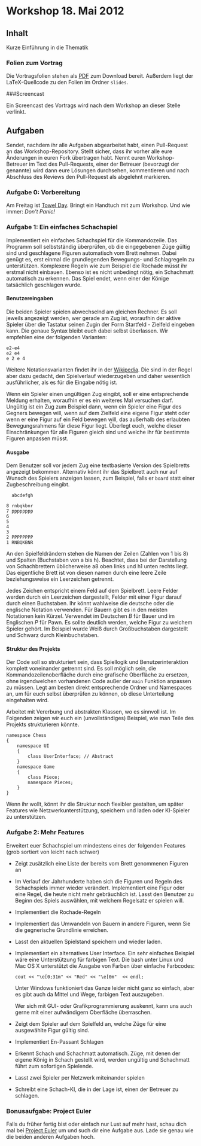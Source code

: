 # Workshop 18. Mai 2012

## Inhalt

Kurze Einführung in die Thematik

### Folien zum Vortrag

Die Vortragsfolien stehen als [PDF](URL) zum Download bereit. Außerdem liegt der LaTeX-Quellcode zu den Folien im Ordner `slides`.

###Screencast

Ein Screencast des Vortrags wird nach dem Workshop an dieser Stelle verlinkt.

## Aufgaben

Sendet, nachdem ihr alle Aufgaben abgearbeitet habt, einen Pull-Request an das Workshop-Repository. Stellt sicher, dass ihr vorher alle eure Änderungen in euren Fork übertragen habt. Nennt euren Workshop-Betreuer im Text des Pull-Requests, einer der Betreuer (bevorzugt der genannte) wird dann eure Lösungen durchsehen, kommentieren und nach Abschluss des Reviews den Pull-Request als abgelehnt markieren.

### Aufgabe 0: Vorbereitung

Am Freitag ist [Towel Day](http://de.wikipedia.org/wiki/Towel_Day). Bringt ein Handtuch mit zum Workshop. Und wie immer: 
_Don't Panic!_


### Aufgabe 1: Ein einfaches Schachspiel

Implementiert ein einfaches Schachspiel für die Kommandozeile. Das Programm soll selbstständig überprüfen, ob die 
eingegebenen Züge gültig sind und geschlagene Figuren automatisch vom Brett nehmen. Dabei genügt es, erst einmal die 
grundlegenden Bewegungs- und Schlagregeln zu unterstützen. Komplexere Regeln wie zum Beispiel die Rochade müsst ihr 
erstmal nicht einbauen. Ebenso ist es nicht unbedingt nötig, ein Schachmatt automatisch zu erkennen. Das Spiel endet, 
wenn einer der Könige tatsächlich geschlagen wurde.

#### Benutzereingaben

Die beiden Spieler spielen abwechselnd am gleichen Rechner. Es soll jeweils angezeigt werden, wer gerade am Zug ist, 
woraufhin der aktive Spieler über die Tastatur seinen Zugin der Form Startfeld - Zielfeld eingeben kann. Die genaue 
Syntax bleibt euch dabei selbst überlassen. Wir empfehlen eine der folgenden Varianten:

    e2-e4
    e2 e4
    e 2 e 4
  
Weitere Notationsvarianten findet ihr in der [Wikipedia](http://de.wikipedia.org/wiki/Schach#Notation). Die sind in der 
Regel aber dazu gedacht, den Spielverlauf wiederzugeben und daher wesentlich ausführlicher, als es für die Eingabe 
nötig ist.

Wenn ein Spieler einen ungültigen Zug eingibt, soll er eine entsprechende Meldung erhalten, woraufhin er es ein weiteres 
Mal versuchen darf. Ungültig ist ein Zug zum Beispiel dann, wenn ein Spieler eine Figur des Gegners bewegen will, wenn 
auf dem Zielfeld eine eigene Figur steht oder wenn er eine Figur auf ein Feld bewegen will, das außerhalb des erlaubten 
Bewegungsrahmens für diese Figur liegt. Überlegt euch, welche dieser Einschränkungen für alle Figuren gleich sind und 
welche ihr für bestimmte Figuren anpassen müsst.

#### Ausgabe

Dem Benutzer soll vor jedem Zug eine textbasierte Version des Spielbretts angezeigt bekommen. Alternativ könnt ihr das 
Spielbrett auch nur auf Wunsch des Spielers anzeigen lassen, zum Beispiel, falls er `board` statt einer Zugbeschreibung 
eingibt.

      abcdefgh
    
    8 rnbqkbnr
    7 pppppppp
    6         
    5         
    4         
    3         
    2 PPPPPPPP
    1 RNBQKBNR

An den Spielfeldrändern stehen die Namen der Zeilen (Zahlen von 1 bis 8) und Spalten (Buchstaben von a bis h). Beachtet, 
dass bei der Darstellung von Schachbrettern üblicherweise a8 oben links und h1 unten rechts liegt. Das eigentliche Brett 
ist von diesen namen durch eine leere Zeile beziehungsweise ein Leerzeichen getrennt.

Jedes Zeichen entspricht einem Feld auf dem Spielbrett. Leere Felder werden durch ein Leerzeichen dargestellt, Felder 
mit einer Figur darauf durch einen Buchstaben. Ihr könnt wahlweise die deutsche oder die englische Notation verwenden. 
Für Bauern gibt es in den meisten Notationen kein Kürzel. Verwendet im Deutschen _B_ für Bauer und im Englischen _P_ für 
Pawn. Es sollte deutlich werden, welche Figur zu welchem Spieler gehört. Im Beispiel wurde Weiß durch Großbuchstaben 
dargestellt und Schwarz durch Kleinbuchstaben.

#### Struktur des Projekts

Der Code soll so strukturiert sein, dass Spiellogik und Benutzerinteraktion komplett voneinander getrennt sind. Es soll 
möglich sein, die Kommandozeilenoberfläche durch eine grafische Oberfläche zu ersetzen, ohne irgendwelchen vorhandenen 
Code außer der `main` Funktion anpassen zu müssen. Legt am besten direkt entsprechende Ordner und Namespaces an, um für 
euch selbst überprüfen zu können, ob diese Unterteilung eingehalten wird.

Arbeitet mit Vererbung und abstrakten Klassen, wo es sinnvoll ist. Im Folgenden zeigen wir euch ein (unvollständiges) 
Beispiel, wie man Teile des Projekts strukturieren könnte.

    namespace Chess
    {
        namespace UI
        {
            class UserInterface; // Abstract
        }
        namespace Game
        {
            class Piece;
            namespace Pieces;
        }
    }

Wenn ihr wollt, könnt ihr die Struktur noch flexibler gestalten, um später Features wie Netzwerkunterstützung, 
speichern und laden oder KI-Spieler zu unterstützen.

### Aufgabe 2: Mehr Features

Erweitert euer Schachspiel um mindestens eines der folgenden Features (grob sortiert von leicht nach schwer)

* Zeigt zusätzlich eine Liste der bereits vom Brett genommenen Figuren an
* Im Verlauf der Jahrhunderte haben sich die Figuren und Regeln des Schachspiels immer wieder verändert. Implementiert 
  eine Figur oder eine Regel, die heute nicht mehr gebräuchlich ist. Lasst den Benutzer zu Beginn des Spiels auswählen, 
  mit welchem Regelsatz er spielen will.
* Implementiert die Rochade-Regeln
* Implementiert das Umwandeln von Bauern in andere Figuren, wenn Sie die gegnerische Grundlinie erreichen.
* Lasst den aktuellen Spielstand speichern und wieder laden.
* Implementiert ein alternatives User Interface. Ein sehr einfaches Beispiel wäre eine Unterstützung für farbigen Text.
  Die bash unter Linux und Mac OS X unterstützt die Ausgabe von Farben über einfache Farbcodes:

      cout << "\e[0;31m" << "Red" << "\e[0m"  << endl;
  
  Unter Windows funktioniert das Ganze leider nicht ganz so einfach, aber es gibt auch da Mittel und Wege, farbigen 
  Text auszugeben.
  
  Wer sich mit GUI- oder Grafikprogrammierung auskennt, kann uns auch gerne mit einer aufwändigern Oberfläche 
  überraschen.
* Zeigt dem Spieler auf dem Spielfeld an, welche Züge für eine ausgewählte Figur gültig sind.
* Implementiert En-Passant Schlagen
* Erkennt Schach und Schachmatt automatisch. Züge, mit denen der eigene König in Schach gestellt wird, werden ungültig 
  und Schachmatt führt zum sofortigen Spielende.
* Lasst zwei Spieler per Netzwerk miteinander spielen
* Schreibt eine Schach-KI, die in der Lage ist, einen der Betreuer zu schlagen.

### Bonusaufgabe: Project Euler

Falls du früher fertig bist oder einfach nur Lust auf mehr hast, schau dich mal bei [Project Euler](http://projecteuler.net/) um und such dir eine Aufgabe aus. Lade sie genau wie die beiden anderen Aufgaben hoch.
